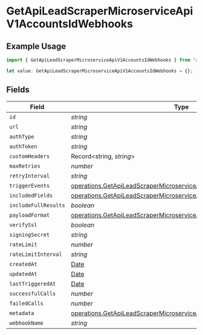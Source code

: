 # GetApiLeadScraperMicroserviceApiV1AccountsIdWebhooks

## Example Usage

```typescript
import { GetApiLeadScraperMicroserviceApiV1AccountsIdWebhooks } from "oppulence-backend-sdk/models/operations";

let value: GetApiLeadScraperMicroserviceApiV1AccountsIdWebhooks = {};
```

## Fields

| Field                                                                                                                                                            | Type                                                                                                                                                             | Required                                                                                                                                                         | Description                                                                                                                                                      |
| ---------------------------------------------------------------------------------------------------------------------------------------------------------------- | ---------------------------------------------------------------------------------------------------------------------------------------------------------------- | ---------------------------------------------------------------------------------------------------------------------------------------------------------------- | ---------------------------------------------------------------------------------------------------------------------------------------------------------------- |
| `id`                                                                                                                                                             | *string*                                                                                                                                                         | :heavy_minus_sign:                                                                                                                                               | N/A                                                                                                                                                              |
| `url`                                                                                                                                                            | *string*                                                                                                                                                         | :heavy_minus_sign:                                                                                                                                               | N/A                                                                                                                                                              |
| `authType`                                                                                                                                                       | *string*                                                                                                                                                         | :heavy_minus_sign:                                                                                                                                               | N/A                                                                                                                                                              |
| `authToken`                                                                                                                                                      | *string*                                                                                                                                                         | :heavy_minus_sign:                                                                                                                                               | N/A                                                                                                                                                              |
| `customHeaders`                                                                                                                                                  | Record<string, *string*>                                                                                                                                         | :heavy_minus_sign:                                                                                                                                               | N/A                                                                                                                                                              |
| `maxRetries`                                                                                                                                                     | *number*                                                                                                                                                         | :heavy_minus_sign:                                                                                                                                               | N/A                                                                                                                                                              |
| `retryInterval`                                                                                                                                                  | *string*                                                                                                                                                         | :heavy_minus_sign:                                                                                                                                               | N/A                                                                                                                                                              |
| `triggerEvents`                                                                                                                                                  | [operations.GetApiLeadScraperMicroserviceApiV1AccountsIdTriggerEvents](../../models/operations/getapileadscrapermicroserviceapiv1accountsidtriggerevents.md)[]   | :heavy_minus_sign:                                                                                                                                               | N/A                                                                                                                                                              |
| `includedFields`                                                                                                                                                 | [operations.GetApiLeadScraperMicroserviceApiV1AccountsIdIncludedFields](../../models/operations/getapileadscrapermicroserviceapiv1accountsidincludedfields.md)[] | :heavy_minus_sign:                                                                                                                                               | N/A                                                                                                                                                              |
| `includeFullResults`                                                                                                                                             | *boolean*                                                                                                                                                        | :heavy_minus_sign:                                                                                                                                               | N/A                                                                                                                                                              |
| `payloadFormat`                                                                                                                                                  | [operations.GetApiLeadScraperMicroserviceApiV1AccountsIdPayloadFormat](../../models/operations/getapileadscrapermicroserviceapiv1accountsidpayloadformat.md)     | :heavy_minus_sign:                                                                                                                                               | N/A                                                                                                                                                              |
| `verifySsl`                                                                                                                                                      | *boolean*                                                                                                                                                        | :heavy_minus_sign:                                                                                                                                               | N/A                                                                                                                                                              |
| `signingSecret`                                                                                                                                                  | *string*                                                                                                                                                         | :heavy_minus_sign:                                                                                                                                               | N/A                                                                                                                                                              |
| `rateLimit`                                                                                                                                                      | *number*                                                                                                                                                         | :heavy_minus_sign:                                                                                                                                               | N/A                                                                                                                                                              |
| `rateLimitInterval`                                                                                                                                              | *string*                                                                                                                                                         | :heavy_minus_sign:                                                                                                                                               | N/A                                                                                                                                                              |
| `createdAt`                                                                                                                                                      | [Date](https://developer.mozilla.org/en-US/docs/Web/JavaScript/Reference/Global_Objects/Date)                                                                    | :heavy_minus_sign:                                                                                                                                               | N/A                                                                                                                                                              |
| `updatedAt`                                                                                                                                                      | [Date](https://developer.mozilla.org/en-US/docs/Web/JavaScript/Reference/Global_Objects/Date)                                                                    | :heavy_minus_sign:                                                                                                                                               | N/A                                                                                                                                                              |
| `lastTriggeredAt`                                                                                                                                                | [Date](https://developer.mozilla.org/en-US/docs/Web/JavaScript/Reference/Global_Objects/Date)                                                                    | :heavy_minus_sign:                                                                                                                                               | N/A                                                                                                                                                              |
| `successfulCalls`                                                                                                                                                | *number*                                                                                                                                                         | :heavy_minus_sign:                                                                                                                                               | N/A                                                                                                                                                              |
| `failedCalls`                                                                                                                                                    | *number*                                                                                                                                                         | :heavy_minus_sign:                                                                                                                                               | N/A                                                                                                                                                              |
| `metadata`                                                                                                                                                       | [operations.GetApiLeadScraperMicroserviceApiV1AccountsIdMetadata](../../models/operations/getapileadscrapermicroserviceapiv1accountsidmetadata.md)               | :heavy_minus_sign:                                                                                                                                               | N/A                                                                                                                                                              |
| `webhookName`                                                                                                                                                    | *string*                                                                                                                                                         | :heavy_minus_sign:                                                                                                                                               | N/A                                                                                                                                                              |